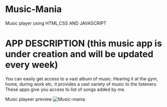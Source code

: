 # Music-Mania
Music player using HTML,CSS AND  JAVASCRIPT 

# APP DESCRIPTION  (this music app is under creation and will be updated every week)
You can easily get access to a vast album of music. 
Hearing it at the gym, home, during work etc.
it provides a vast variety of music to the listeners. These apps give you access to list of songs added by me. 

Music playeer preview 
![Music-mania](https://github.com/Adarsh-010101/Music-app/assets/98680538/4f128039-ff30-4df9-959c-85cce5a73bb1)
